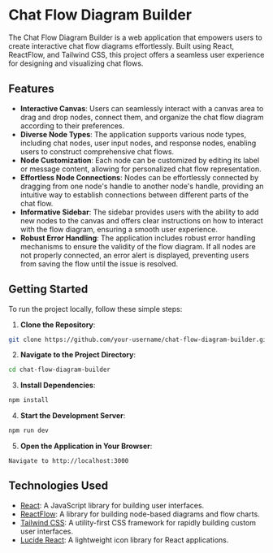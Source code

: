 # Chat Flow Diagram Builder

The Chat Flow Diagram Builder is a web application that empowers users to create interactive chat flow diagrams effortlessly. Built using React, ReactFlow, and Tailwind CSS, this project offers a seamless user experience for designing and visualizing chat flows.

## Features

- **Interactive Canvas**: Users can seamlessly interact with a canvas area to drag and drop nodes, connect them, and organize the chat flow diagram according to their preferences.
- **Diverse Node Types**: The application supports various node types, including chat nodes, user input nodes, and response nodes, enabling users to construct comprehensive chat flows.
- **Node Customization**: Each node can be customized by editing its label or message content, allowing for personalized chat flow representation.
- **Effortless Node Connections**: Nodes can be effortlessly connected by dragging from one node's handle to another node's handle, providing an intuitive way to establish connections between different parts of the chat flow.
- **Informative Sidebar**: The sidebar provides users with the ability to add new nodes to the canvas and offers clear instructions on how to interact with the flow diagram, ensuring a smooth user experience.
- **Robust Error Handling**: The application includes robust error handling mechanisms to ensure the validity of the flow diagram. If all nodes are not properly connected, an error alert is displayed, preventing users from saving the flow until the issue is resolved.

## Getting Started

To run the project locally, follow these simple steps:

1. **Clone the Repository**:

```bash
git clone https://github.com/your-username/chat-flow-diagram-builder.git
```

2. **Navigate to the Project Directory**:

```bash
cd chat-flow-diagram-builder
```

3. **Install Dependencies**:

```bash
npm install
```

4. **Start the Development Server**:

```bash
npm run dev
```

5. **Open the Application in Your Browser**:

```
Navigate to http://localhost:3000
```

## Technologies Used

- [React](https://reactjs.org/): A JavaScript library for building user interfaces.
- [ReactFlow](https://reactflow.dev/): A library for building node-based diagrams and flow charts.
- [Tailwind CSS](https://tailwindcss.com/): A utility-first CSS framework for rapidly building custom user interfaces.
- [Lucide React](https://lucide.dev/): A lightweight icon library for React applications.
